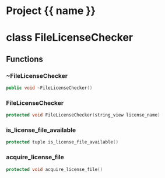 <script setup>
import {useRoute} from 'vitepress'
const {path} = useRoute()
const tokens = path.split('/')
const words = tokens[2].split('-');
for (let i = 0; i < words.length; i++) {
    words[i] = words[i].charAt(0).toUpperCase() + words[i].slice(1);
    words[i] = words[i].replace('geode', 'Geode')
}
const name = words.join('-');
</script>
# Project {{ name }}

# class FileLicenseChecker


## Functions

### ~FileLicenseChecker

```cpp
public void ~FileLicenseChecker()
```


### FileLicenseChecker

```cpp
protected void FileLicenseChecker(string_view license_name)
```


### is_license_file_available

```cpp
protected tuple is_license_file_available()
```


### acquire_license_file

```cpp
protected void acquire_license_file()
```




